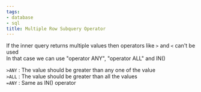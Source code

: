 ```yaml
---
tags:
- database
- sql
title: Multiple Row Subquery Operator
---
```


If the inner query returns multiple values then operators like `>` and `<` can't be used  
In that case we can use "operator ANY", "operator ALL" and IN()

`>ANY` : The value should be greater than any one of the value  
`>ALL` : The value should be greater than all the values  
`=ANY` : Same as IN() operator